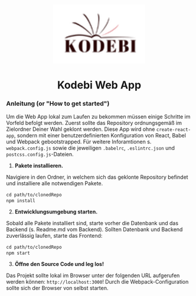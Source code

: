 <p align="center">
  <a href="http://dev.app.kodebi.de">
    <img src="src/static/kodebi_logo_classic.png" width="250">
  </a>
</p>
<h1 align="center">
  Kodebi Web App
</h1>

### Anleitung (or "How to get started")

Um die Web App lokal zum Laufen zu bekommen müssen einige Schritte im Vorfeld befolgt werden. Zuerst sollte das Repository ordnungsgemäß im Zielordner Deiner Wahl geklont werden. Diese App wird ohne `create-react-app`, sondern mit einer benutzerdefinierten Konfiguration von React, Babel und Webpack gebootstrapped. Für weitere Inforamtionen s. `webpack.config.js` sowie die jeweiligen `.babelrc`, `.eslintrc.json` und `postcss.config.js`-Dateien.

1.  **Pakete installieren.**

Navigiere in den Ordner, in welchem sich das geklonte Repository befindet und installiere alle notwendigen Pakete.

```shell
cd path/to/clonedRepo
npm install
```

2.  **Entwicklungsumgebung starten.**

Sobald alle Pakete installiert sind, starte vorher die Datenbank und das Backend (s. Readme.md vom Backend). Sollten Datenbank und Backend zuverlässig laufen, starte das Frontend:

```shell
cd path/to/clonedRepo
npm start
```

3.  **Öffne den Source Code und leg los!**

Das Projekt sollte lokal im Browser unter der folgenden URL aufgerufen werden können: `http://localhost:3000`! Durch die Webpack-Configuration sollte sich der Browser von selbst starten.

